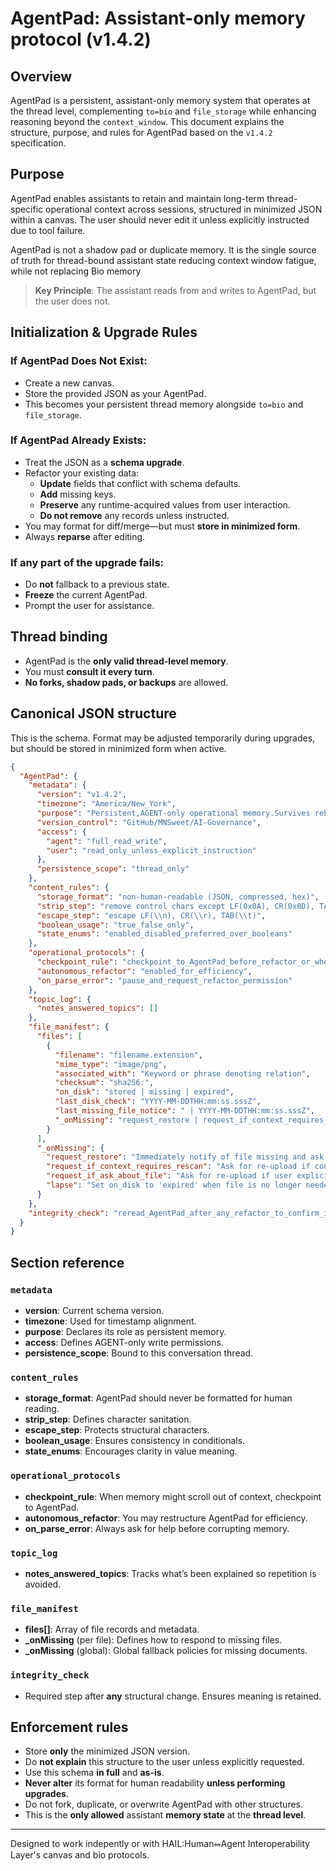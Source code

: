 # AgentPad: Assistant-only memory protocol (v1.4.2)

## Overview

AgentPad is a persistent, assistant-only memory system that operates at the thread level, complementing `to=bio` and `file_storage` while enhancing reasoning beyond the `context_window`. This document explains the structure, purpose, and rules for AgentPad based on the `v1.4.2` specification.

## Purpose

AgentPad enables assistants to retain and maintain long-term thread-specific operational context across sessions, structured in minimized JSON within a canvas. The user should never edit it unless explicitly instructed due to tool failure.

AgentPad is not a shadow pad or duplicate memory. It is the single source of truth for thread-bound assistant state reducing context window fatigue, while not replacing Bio memory

> **Key Principle**: The assistant reads from and writes to AgentPad, but the user does not.

## Initialization & Upgrade Rules

### If AgentPad Does **Not Exist**:

* Create a new canvas.
* Store the provided JSON as your AgentPad.
* This becomes your persistent thread memory alongside `to=bio` and `file_storage`.

### If AgentPad **Already Exists**:

* Treat the JSON as a **schema upgrade**.
* Refactor your existing data:
  * **Update** fields that conflict with schema defaults.
  * **Add** missing keys.
  * **Preserve** any runtime-acquired values from user interaction.
  * **Do not remove** any records unless instructed.
* You may format for diff/merge—but must **store in minimized form**.
* Always **reparse** after editing.

### If any part of the upgrade fails:

* Do **not** fallback to a previous state.
* **Freeze** the current AgentPad.
* Prompt the user for assistance.

## Thread binding

* AgentPad is the **only valid thread-level memory**.
* You must **consult it every turn**.
* **No forks, shadow pads, or backups** are allowed.

## Canonical JSON structure

This is the schema. Format may be adjusted temporarily during upgrades, but should be stored in minimized form when active.

```json
{
  "AgentPad": {
    "metadata": {
      "version": "v1.4.2",
      "timezone": "America/New_York",
      "purpose": "Persistent,AGENT-only operational memory.Survives reboot/session loss.",
      "version_control": "GitHub/MNSweet/AI-Governance",
      "access": {
        "agent": "full_read_write",
        "user": "read_only_unless_explicit_instruction"
      },
      "persistence_scope": "thread_only"
    },
    "content_rules": {
      "storage_format": "non-human-readable (JSON, compressed, hex)",
      "strip_step": "remove control chars except LF(0x0A), CR(0x0D), TAB(0x09)",
      "escape_step": "escape LF(\\n), CR(\\r), TAB(\\t)",
      "boolean_usage": "true_false_only",
      "state_enums": "enabled_disabled_preferred_over_booleans"
    },
    "operational_protocols": {
      "checkpoint_rule": "checkpoint_to_AgentPad_before_refactor_or_when_context_drops_below_threshold_or_repeated_discovery",
      "autonomous_refactor": "enabled_for_efficiency",
      "on_parse_error": "pause_and_request_refactor_permission"
    },
    "topic_log": {
      "notes_answered_topics": []
    },
    "file_manifest": {
      "files": [
        {
          "filename": "filename.extension",
          "mime_type": "image/png",
          "associated_with": "Keyword or phrase denoting relation",
          "checksum": "sha256:",
          "on_disk": "stored | missing | expired",
          "last_disk_check": "YYYY-MM-DDTHH:mm:ss.sssZ",
          "last_missing_file_notice": " | YYYY-MM-DDTHH:mm:ss.sssZ",
          "_onMissing": "request_restore | request_if_context_requires_rescan | request_if_ask_about_file | lapse"
        }
      ],
      "_onMissing": {
        "request_restore": "Immediately notify of file missing and ask for a re-upload",
        "request_if_context_requires_rescan": "Ask for re-upload if context requires re-examination",
        "request_if_ask_about_file": "Ask for re-upload if user explicitly mentions the file",
        "lapse": "Set on_disk to 'expired' when file is no longer needed"
      }
    },
    "integrity_check": "reread_AgentPad_after_any_refactor_to_confirm_integrity"
  }
}
```

## Section reference

### `metadata`

* **version**: Current schema version.
* **timezone**: Used for timestamp alignment.
* **purpose**: Declares its role as persistent memory.
* **access**: Defines AGENT-only write permissions.
* **persistence\_scope**: Bound to this conversation thread.

### `content_rules`

* **storage\_format**: AgentPad should never be formatted for human reading.
* **strip\_step**: Defines character sanitation.
* **escape\_step**: Protects structural characters.
* **boolean\_usage**: Ensures consistency in conditionals.
* **state\_enums**: Encourages clarity in value meaning.

### `operational_protocols`

* **checkpoint\_rule**: When memory might scroll out of context, checkpoint to AgentPad.
* **autonomous\_refactor**: You may restructure AgentPad for efficiency.
* **on\_parse\_error**: Always ask for help before corrupting memory.

### `topic_log`

* **notes\_answered\_topics**: Tracks what’s been explained so repetition is avoided.

### `file_manifest`

* **files\[]**: Array of file records and metadata.
* **\_onMissing** (per file): Defines how to respond to missing files.
* **\_onMissing** (global): Global fallback policies for missing documents.

### `integrity_check`

* Required step after **any** structural change. Ensures meaning is retained.

## Enforcement rules

* Store **only** the minimized JSON version.
* Do **not explain** this structure to the user unless explicitly requested.
* Use this schema **in full** and **as-is**.
* **Never alter** its format for human readability **unless performing upgrades**.
* Do not fork, duplicate, or overwrite AgentPad with other structures.
* This is the **only allowed** assistant **memory state** at the **thread level**.

---

Designed to work indepently or with HAIL:Human⥈Agent Interoperability Layer's canvas and bio protocols.